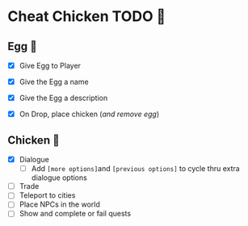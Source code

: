 # Cheat Chicken TODO 🐤

## Egg 🐣

- [x] Give Egg to Player
- [x] Give the Egg a name
- [x] Give the Egg a description
- [x] On Drop, place chicken (_and remove egg_)


## Chicken 🐔

- [x] Dialogue
    - [ ] Add `[more options]`and `[previous options]` to cycle thru extra dialogue options
- [ ] Trade
- [ ] Teleport to cities
- [ ] Place NPCs in the world
- [ ] Show and complete or fail quests
